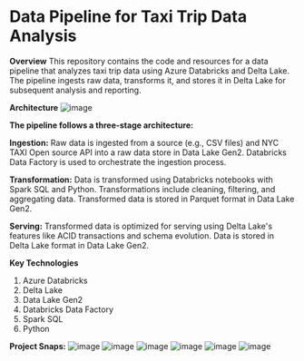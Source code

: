 # Data Pipeline for Taxi Trip Data Analysis

**Overview**
This repository contains the code and resources for a data pipeline that analyzes taxi trip data using Azure Databricks and Delta Lake. The pipeline ingests raw data, transforms it, and stores it in Delta Lake for subsequent analysis and reporting.

**Architecture**
![image](https://github.com/user-attachments/assets/0028a3b3-aa54-4916-9385-b0d4b52f191a)

**The pipeline follows a three-stage architecture:**

**Ingestion:**
Raw data is ingested from a source (e.g., CSV files) and NYC TAXI Open source API into a raw data store in Data Lake Gen2.
Databricks Data Factory is used to orchestrate the ingestion process.

**Transformation:**
Data is transformed using Databricks notebooks with Spark SQL and Python.
Transformations include cleaning, filtering, and aggregating data.
Transformed data is stored in Parquet format in Data Lake Gen2.

**Serving:**
Transformed data is optimized for serving using Delta Lake's features like ACID transactions and schema evolution.
Data is stored in Delta Lake format in Data Lake Gen2.

**Key Technologies**
1. Azure Databricks
2. Delta Lake
3. Data Lake Gen2
4. Databricks Data Factory
5. Spark SQL
6. Python

**Project Snaps:**
![image](https://github.com/user-attachments/assets/32f10839-2792-4338-a5fc-95b42f5ef63d)
![image](https://github.com/user-attachments/assets/d5324f03-5f19-477f-b296-3e5562fe3959)
![image](https://github.com/user-attachments/assets/a8c81fdb-2a1d-48bb-a72d-c23ba7aab9cd)
![image](https://github.com/user-attachments/assets/e4ab3c05-858e-4b11-aabc-e907d7df3a48)
![image](https://github.com/user-attachments/assets/d36e2cd0-1a82-466d-9b48-46f9ceed6ad4)
![image](https://github.com/user-attachments/assets/710b5610-c510-434f-b7ce-79b69e443652)

